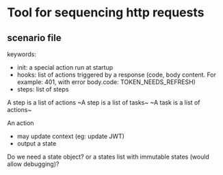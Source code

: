 # Tool for sequencing http requests

## scenario file
keywords:
- init: a special action run at startup
- hooks: list of actions triggered by a response (code, body content. For example: 401, with error body.code: TOKEN_NEEDS_REFRESH)
- steps: list of steps

A step is a list of actions
~A step is a list of tasks~
~A task is a list of actions~

An action
- may update context (eg: update JWT)
- output a state

Do we need a state object? or a states list with immutable states (would allow debugging)?


